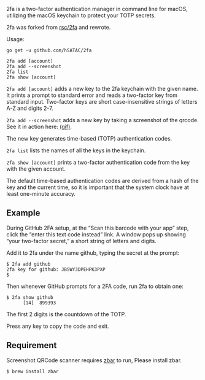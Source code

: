 2fa is a two-factor authentication manager in command line for macOS,
utilizing the macOS keychain to protect your TOTP secrets.

2fa was forked from [rsc/2fa](https://github.com/rsc/2fa) and rewrote.

Usage:

    go get -u github.com/hSATAC/2fa

    2fa add [account]
    2fa add --screenshot
    2fa list
    2fa show [account]

`2fa add [account]` adds a new key to the 2fa keychain with the given name. It
prints a prompt to standard error and reads a two-factor key from standard
input. Two-factor keys are short case-insensitive strings of letters A-Z and
digits 2-7.

`2fa add --screenshot` adds a new key by taking a screenshot of the qrcode.
See it in action here: [(gif)](http://ash.cat/5fMaVA).

The new key generates time-based (TOTP) authentication codes.

`2fa list` lists the names of all the keys in the keychain.

`2fa show [account]` prints a two-factor authentication code from the key with the
given account.

The default time-based authentication codes are derived from a hash of the
key and the current time, so it is important that the system clock have at
least one-minute accuracy.

## Example

During GitHub 2FA setup, at the “Scan this barcode with your app” step,
click the “enter this text code instead” link. A window pops up showing
“your two-factor secret,” a short string of letters and digits.

Add it to 2fa under the name github, typing the secret at the prompt:

    $ 2fa add github
    2fa key for github: JBSWY3DPEHPK3PXP
    $

Then whenever GitHub prompts for a 2FA code, run 2fa to obtain one:

    $ 2fa show github
          [14]  899393

The first 2 digits is the countdown of the TOTP.

Press any key to copy the code and exit.

## Requirement

Screenshot QRCode scanner requires [zbar](https://github.com/ZBar/ZBar) to run,
Please install zbar.

`$ brew install zbar`
